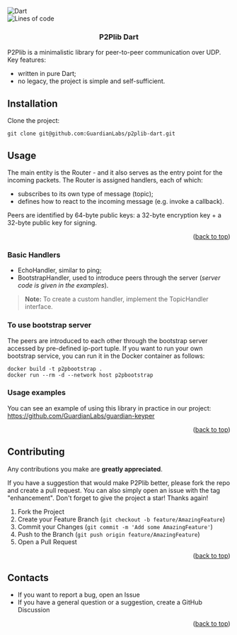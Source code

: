 <a name="readme-top"></a>

<!-- PROJECT SHIELDS -->

![Dart](https://img.shields.io/badge/Dart-0175C2?style=for-the-badge&logo=dart&logoColor=white)
<br />
![Lines of code](https://img.shields.io/tokei/lines/github/GuardianLabs/p2plib-dart?style=flat)
<br />



<h3 align="center">P2Plib Dart</h3>
P2Plib is a minimalistic library for peer-to-peer communication over UDP. Key features:

 - written in pure Dart; 
 - no legacy, the project is simple and self-sufficient.

## Installation
Clone the project:
```
git clone git@github.com:GuardianLabs/p2plib-dart.git
```

## Usage
The main entity is the Router - and it also serves as the entry point for the incoming packets. The Router is assigned handlers, each of which:

 - subscribes to its own type of message (topic);
 - defines how to react to the incoming message (e.g. invoke a callback).
 
Peers are identified by 64-byte public keys: a 32-byte encryption key + a 32-byte public key for signing.

<p align="right">(<a href="#readme-top">back to top</a>)</p>

 ### Basic Handlers
 - EchoHandler, similar to ping;
 - BootstrapHandler, used to introduce peers through the server (_server code is given in the examples_).
 
 > **Note:**  To create a custom handler, implement the TopicHandler interface. 
 
### To use bootstrap server

The peers are introduced to each other through the bootstrap server accessed by pre-defined ip-port tuple. If you want to run your own bootstrap service, you can run it in the Docker container as follows:

```
docker build -t p2pbootstrap .
docker run --rm -d --network host p2pbootstrap
```
### Usage examples

You can see an example of using this library in practice in our project: 
https://github.com/GuardianLabs/guardian-keyper

<p align="right">(<a href="#readme-top">back to top</a>)</p>

## Contributing
Any contributions you make are **greatly appreciated**.

If you have a suggestion that would make P2Plib better, please fork the repo and create a pull request. You can also simply open an issue with the tag "enhancement".
Don't forget to give the project a star! Thanks again!

1. Fork the Project
2. Create your Feature Branch (`git checkout -b feature/AmazingFeature`)
3. Commit your Changes (`git commit -m 'Add some AmazingFeature'`)
4. Push to the Branch (`git push origin feature/AmazingFeature`)
5. Open a Pull Request

<p align="right">(<a href="#readme-top">back to top</a>)</p>

<!-- CONTACTS -->
## Contacts
* If you want to report a bug, open an Issue
* If you have a general question or a suggestion, create a GitHub Discussion

<p align="right">(<a href="#readme-top">back to top</a>)</p>
 
